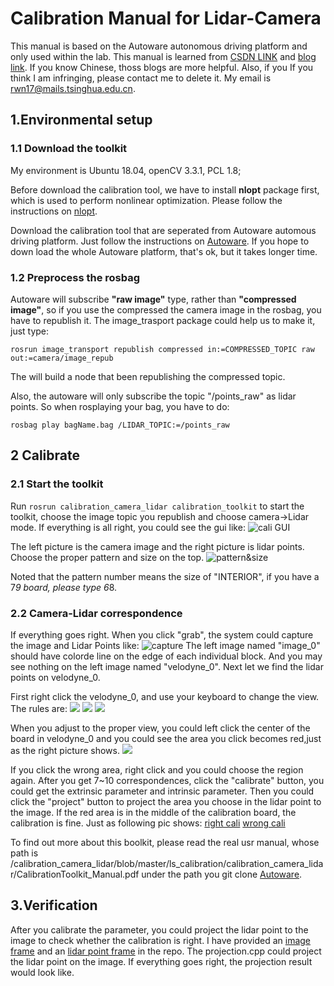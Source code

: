 # Calibration Manual for Lidar-Camera
This manual is based on the Autoware autonomous driving platform and only used within the lab. This manual is learned from [CSDN LINK](https://blog.csdn.net/AdamShan/article/details/81670732) and [blog link](https://www.cnblogs.com/dlonng/p/13091956.html). If you know Chinese, thoss blogs are more helpful. Also, if you If you think I am infringing, please contact me to delete it. My email is rwn17@mails.tsinghua.edu.cn.

## 1.Environmental setup

### 1.1 Download the  toolkit
My environment is Ubuntu 18.04, openCV 3.3.1, PCL 1.8;

Before download the calibration tool, we have to install **nlopt** package first, which is used to perform nonlinear optimization. Please follow the instructions on [nlopt](https://github.com/stevengj/nlopt).

Download the calibration tool that are seperated from Autoware automous driving platform. Just follow the instructions on [Autoware](https://github.com/XidianLemon/calibration_camera_lidar). If you hope to down load the whole Autoware platform, that's ok, but it takes longer time.

### 1.2 Preprocess the rosbag

Autoware will subscribe **"raw image"** type, rather than **"compressed image"**, so if you use the compressed the camera image in the rosbag, you have to republish it. The image_trasport package could help us to make it, just type:

```
rosrun image_transport republish compressed in:=COMPRESSED_TOPIC raw out:=camera/image_repub
```

The will build a node that been republishing the compressed topic.

Also, the autoware will only subscribe the topic "/points_raw" as lidar points. So when rosplaying your bag, you have to do:

```
rosbag play bagName.bag /LIDAR_TOPIC:=/points_raw
```


## 2 Calibrate


### 2.1 Start the toolkit
Run ```rosrun calibration_camera_lidar calibration_toolkit``` to start the toolkit, choose the image topic you republish and choose camera->Lidar mode. If everything is all right, you could see the gui like:
![cali GUI](https://img-blog.csdn.net/20180814171727556?watermark/2/text/aHR0cHM6Ly9ibG9nLmNzZG4ubmV0L0FkYW1TaGFu/font/5a6L5L2T/fontsize/400/fill/I0JBQkFCMA==/dissolve/70)

The left picture is the camera image and the right picture is lidar points. Choose the proper pattern and size on the top.
![pattern&size](https://img-blog.csdn.net/20180814171714812?watermark/2/text/aHR0cHM6Ly9ibG9nLmNzZG4ubmV0L0FkYW1TaGFu/font/5a6L5L2T/fontsize/400/fill/I0JBQkFCMA==/dissolve/70)

Noted that the pattern number means the size of "INTERIOR", if you have a 7*9 board, please type 6*8.

### 2.2 Camera-Lidar correspondence

If everything goes right. When you click "grab", the system could capture the image and Lidar Points like:
![capture](https://img-blog.csdn.net/2018081417182412?watermark/2/text/aHR0cHM6Ly9ibG9nLmNzZG4ubmV0L0FkYW1TaGFu/font/5a6L5L2T/fontsize/400/fill/I0JBQkFCMA==/dissolve/70)
The left image named "image_0" should have colorde line on the edge of each individual block. And you may see nothing on the left image named "velodyne_0". Next let we find the lidar points on velodyne_0.

First right click the velodyne_0, and use your keyboard to change the view. The rules are:
![](https://img-blog.csdn.net/20180814171749184?watermark/2/text/aHR0cHM6Ly9ibG9nLmNzZG4ubmV0L0FkYW1TaGFu/font/5a6L5L2T/fontsize/400/fill/I0JBQkFCMA==/dissolve/70)
![](https://img-blog.csdn.net/20180814171759608?watermark/2/text/aHR0cHM6Ly9ibG9nLmNzZG4ubmV0L0FkYW1TaGFu/font/5a6L5L2T/fontsize/400/fill/I0JBQkFCMA==/dissolve/70)
![](https://dlonng.oss-cn-shenzhen.aliyuncs.com/blog/basic_operations.png)

When you adjust to the proper view, you could left click the center of the board in velodyne_0 and you could see the area you click becomes red,just as the right picture shows.
![](https://dlonng.oss-cn-shenzhen.aliyuncs.com/blog/CalibrationToolKitExample.png)

If you click the wrong area, right click and you could choose the region again. After you get 7~10 correspondences, click the "calibrate" button, you could get the extrinsic parameter and intrinsic parameter. Then you could click the "project" button to project the area you choose in the lidar point to the image. If the red area is in the middle of the calibration board, the calibration is fine. Just as following pic shows:
[right cali](https://img-blog.csdn.net/20180814171900690?watermark/2/text/aHR0cHM6Ly9ibG9nLmNzZG4ubmV0L0FkYW1TaGFu/font/5a6L5L2T/fontsize/400/fill/I0JBQkFCMA==/dissolve/70)
[wrong cali](https://img-blog.csdn.net/20180814171911776?watermark/2/text/aHR0cHM6Ly9ibG9nLmNzZG4ubmV0L0FkYW1TaGFu/font/5a6L5L2T/fontsize/400/fill/I0JBQkFCMA==/dissolve/70)

To find out more about this boolkit, please read the real usr manual, whose path is /calibration_camera_lidar/blob/master/ls_calibration/calibration_camera_lidar/CalibrationToolkit_Manual.pdf under the path you git clone [Autoware](https://github.com/XidianLemon/calibration_camera_lidar).

## 3.Verification
After you calibrate the parameter, you could project the lidar point to the image to check whether the calibration is right. I have provided an [image frame](https://github.com/rwn17/Calibration/blob/master/1599018242717845172.jpg) and an [lidar point frame](https://github.com/rwn17/Calibration/blob/master/1599018242.718678000.pcd) in the repo.  The projection.cpp could project the lidar point on the image. If everything goes right, the projection result would look like.

